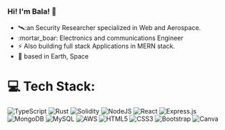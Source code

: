 
#
<!--![20220929_183712](https://user-images.githubusercontent.com/92292670/193058661-2fe031d1-2461-4776-9286-f0e9a0f7af78.jpg) 
-->
### Hi! I'm Bala! 👋
- 🛰️:an Security Researcher specialized in Web and Aerospace.
- :mortar_boar: Electronics and communications Engineer
- ⚡ Also building full stack Applications in MERN stack.
- :telescope: based in Earth, Space
 




# 💻 Tech Stack:
 ![TypeScript](https://img.shields.io/badge/typescript-%23007ACC.svg?style=for-the-badge&logo=typescript&logoColor=white)  ![Rust](https://img.shields.io/badge/rust-%23143600.svg?style=for-the-badge&logo=rust&logoColor=white) ![Solidity](https://img.shields.io/badge/Solidity-%23363636.svg?style=for-the-badge&logo=solidity&logoColor=white) ![NodeJS](https://img.shields.io/badge/node.js-6DA55F?style=for-the-badge&logo=node.js&logoColor=white) ![React](https://img.shields.io/badge/react-%2320232a.svg?style=for-the-badge&logo=react&logoColor=%2361DAFB) ![Express.js](https://img.shields.io/badge/express.js-%23404d59.svg?style=for-the-badge&logo=express&logoColor=%2361DAFB) ![MongoDB](https://img.shields.io/badge/MongoDB-%234ea94b.svg?style=for-the-badge&logo=mongodb&logoColor=white) ![MySQL](https://img.shields.io/badge/mysql-%2300f.svg?style=for-the-badge&logo=mysql&logoColor=white) ![AWS](https://img.shields.io/badge/AWS-%23FF9900.svg?style=for-the-badge&logo=amazon-aws&logoColor=white) ![HTML5](https://img.shields.io/badge/html5-%23E34F26.svg?style=for-the-badge&logo=html5&logoColor=white) ![CSS3](https://img.shields.io/badge/css3-%231572B6.svg?style=for-the-badge&logo=css3&logoColor=white) ![Bootstrap](https://img.shields.io/badge/bootstrap-%23563D7C.svg?style=for-the-badge&logo=bootstrap&logoColor=white) ![Canva](https://img.shields.io/badge/Canva-%2300C4CC.svg?style=for-the-badge&logo=Canva&logoColor=white)
<!-- # 📊 GitHub Stats:
![](https://github-readme-stats.vercel.app/api?username=balask-dev&theme=dark&hide_border=false&include_all_commits=false&count_private=false)<br/>
![](https://github-readme-streak-stats.herokuapp.com/?user=balask-dev&theme=dark&hide_border=false)<br/>
![](https://github-readme-stats.vercel.app/api/top-langs/?username=balask-dev&theme=dark&hide_border=false&include_all_commits=false&count_private=false&layout=compact)  # 💫 About Me:
 ⚡ Programmer -->
